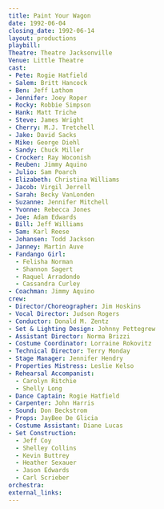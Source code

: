 ```yaml
---
title: Paint Your Wagon
date: 1992-06-04
closing_date: 1992-06-14
layout: productions
playbill:
Theatre: Theatre Jacksonville
Venue: Little Theatre
cast:
- Pete: Rogie Hatfield
- Salem: Britt Hancock
- Ben: Jeff Lathom
- Jennifer: Joey Roper
- Rocky: Robbie Simpson
- Hank: Matt Triche
- Steve: James Wright
- Cherry: M.J. Tretchell
- Jake: David Sacks
- Mike: George Diehl
- Sandy: Chuck Miller
- Crocker: Ray Woconish
- Reuben: Jimmy Aquino
- Julio: Sam Poarch
- Elizabeth: Christina Williams
- Jacob: Virgil Jerrell
- Sarah: Becky VanLonden
- Suzanne: Jennifer Mitchell
- Yvonne: Rebecca Jones
- Joe: Adam Edwards
- Bill: Jeff Williams
- Sam: Karl Reese
- Johansen: Todd Jackson
- Janney: Martin Auve
- Fandango Girl:
  - Felisha Norman
  - Shannon Sagert
  - Raquel Arradondo
  - Cassandra Curley
- Coachman: Jimmy Aquino
crew:
- Director/Choreographer: Jim Hoskins
- Vocal Director: Judson Rogers
- Conductor: Donald M. Zentz
- Set & Lighting Design: Johnny Pettegrew
- Assistant Director: Norma Brizzi
- Costume Coordinator: Lorraine Rokovitz
- Technical Director: Terry Monday
- Stage Manager: Jennifer Hendry
- Properties Mistress: Leslie Kelso
- Rehearsal Accompanist:
  - Carolyn Ritchie
  - Shelly Long
- Dance Captain: Rogie Hatfield
- Carpenter: John Harris
- Sound: Don Beckstrom
- Props: JayBee De Glicia
- Costume Assistant: Diane Lucas
- Set Construction:
  - Jeff Coy
  - Shelley Collins
  - Kevin Buttrey
  - Heather Sexauer
  - Jason Edwards
  - Carl Scrieber
orchestra:
external_links:
---
```

